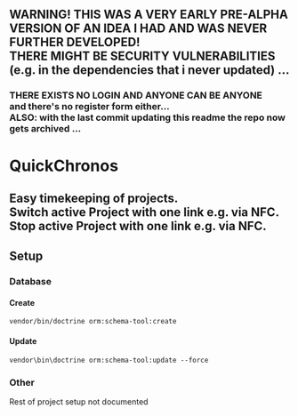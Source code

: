 ## WARNING! THIS WAS A VERY EARLY PRE-ALPHA VERSION OF AN IDEA I HAD AND WAS NEVER FURTHER DEVELOPED!<br>THERE MIGHT BE SECURITY VULNERABILITIES (e.g. in the dependencies that i never updated) …
### THERE EXISTS NO LOGIN AND ANYONE CAN BE ANYONE<br>and there's no register form either…<br>ALSO: with the last commit updating this readme the repo now gets archived …

QuickChronos
============

Easy timekeeping of projects.  
Switch active Project with one link e.g. via NFC.  
Stop active Project with one link e.g. via NFC.
---  

## Setup
### Database
#### Create
```vendor/bin/doctrine orm:schema-tool:create```
#### Update
```vendor\bin\doctrine orm:schema-tool:update --force```
### Other
Rest of project setup not documented
